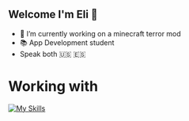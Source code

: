 ## Welcome I'm Eli 👋
- 🔭 I’m currently working on a minecraft terror mod
- 📚 App Development student
- Speak both 🇺🇸 🇪🇸

# Working with
[![My Skills](https://skillicons.dev/icons?i=java,mysql,js,html,css)](https://skillicons.dev)

<!--
**oriongrohl/oriongrohl** is a ✨ _special_ ✨ repository because its `README.md` (this file) appears on your GitHub profile.
-->
